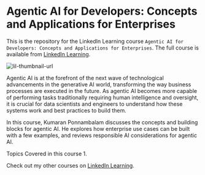# Agentic AI for Developers: Concepts and Applications for Enterprises
This is the repository for the LinkedIn Learning course `Agentic AI for Developers: Concepts and Applications for Enterprises`. The full course is available from [LinkedIn Learning][lil-course-url].

![lil-thumbnail-url]

Agentic AI is at the forefront of the next wave of technological advancements in the generative AI world, transforming the way business processes are executed in the future. As agentic AI becomes more capable of performing tasks traditionally requiring human intelligence and oversight, it is crucial for data scientists and engineers to understand how these systems work and best practices to build them.
 
In this course, Kumaran Ponnambalam discusses the concepts and building blocks for agentic AI. He explores how enterprise use cases can be built with a few examples, and reviews responsible AI considerations for agentic AI.

Topics Covered in this course
1. 
                            
Check out my other courses on [LinkedIn Learning](https://www.linkedin.com/learning/instructors/kumaran-ponnambalam?u=104).

[0]: # (Replace these placeholder URLs with actual course URLs)

[lil-course-url]: https://www.linkedin.com/learning/agentic-ai-for-developers-concepts-and-applications-for-enterprises
[lil-thumbnail-url]: https://media.licdn.com/dms/image/v2/D560DAQHzCdkrNwuB5w/learning-public-crop_675_1200/learning-public-crop_675_1200/0/1726507433613?e=2147483647&v=beta&t=4ZNKsRbW5OIA5pSeAPoJj_XODyVfzCJQPvJmzCRSay4

